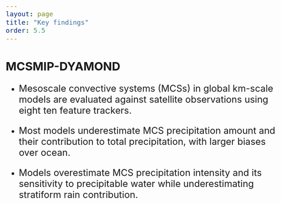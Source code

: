 ```yaml
---
layout: page
title: "Key findings"
order: 5.5
---
```


<style>
  /* Increase font size for this page only */
  body {
    font-size: 21px; /* Adjust this value as needed */
  }

  /* Optionally, target specific elements */
  h1 {
    font-size: 2.5em;
  }

  p {
    font-size: 1.2em;
  }
</style>

## MCSMIP-DYAMOND 

* Mesoscale convective systems (MCSs) in global km-scale models are evaluated against satellite observations using eight ten feature trackers.

* Most models underestimate MCS precipitation amount and their contribution to total precipitation, with larger biases over ocean.

* Models overestimate MCS precipitation intensity and its sensitivity to precipitable water while underestimating stratiform rain contribution.
